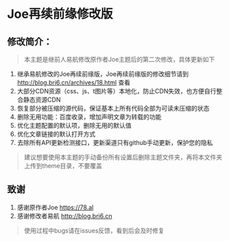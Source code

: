# Joe再续前缘修改版

## 修改简介：
> 本主题是继前人易航修改原作者Joe主题后的第二次修改，具体更新如下
1. 继承易航修改的Joe再续前缘版，Joe再续前缘版的修改细节请到 http://blog.bri6.cn/archives/18.html 查看
2. 大部分CDN资源（css、js、t图片等）本地化，防止CDN失效，也方便自行整合静态资源CDN
3. 恢复部分被压缩的源代码，保证基本上所有代码全部为可读未压缩的状态
4. 删除无用功能：百度收录，增加声明文章为转载的功能
5. 优化主题配置的默认项，删除无用的默认值
6. 优化文章链接的默认打开方式
7. 去除所有API更新检测接口，更新渠道只有github手动更新，保护您的隐私
> 建议想要使用本主题的手动备份所有设置后删除主题文件夹，再将本文件夹上传到theme目录，不要覆盖


## 致谢
1. 感谢原作者Joe https://78.al
2. 感谢修改者易航 http://blog.bri6.cn

> 使用过程中bugs请在issues反馈，看到后会及时修复